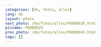 ```yaml
---
categories: [de, fotos, alles]
lang: de
layout: photo
next_photo: /de/fotos/alles/P0000026.html
picname: P0000029
prev_photo: /de/fotos/alles/P0000045.html
tags: []
---
```

